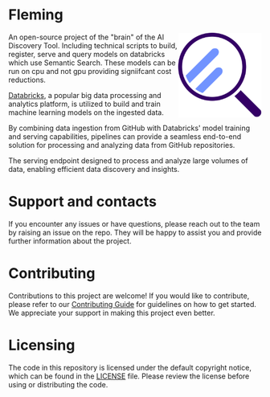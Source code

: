 # Fleming

<img align="right" src="docs/images/logo.png" title="Logo Discovery" alt="Logo Discovery" width="33%"></a>

An open-source project of the "brain" of the AI Discovery Tool. Including technical scripts to build, register, serve and query models on databricks which use Semantic Search. These models can be run on cpu and not gpu providing signiifcant cost reductions.

[Databricks](https://www.databricks.com), a popular big data processing and analytics platform, is utilized to build and train machine learning models on the ingested data.

By combining data ingestion from GitHub with Databricks' model training and serving capabilities, pipelines can provide a seamless end-to-end solution for processing and analyzing data from GitHub repositories.

The serving endpoint designed to process and analyze large volumes of data, enabling efficient data discovery and insights.


# Support and contacts

If you encounter any issues or have questions, please reach out to the team by raising an issue on the repo. They will be happy to assist you and provide further information about the project.

# Contributing

Contributions to this project are welcome! If you would like to contribute, please refer to our [Contributing Guide](CONTRIBUTION.md) for guidelines on how to get started. We appreciate your support in making this project even better.

# Licensing

The code in this repository is licensed under the default copyright notice, which can be found in the [LICENSE](LICENSE) file. Please review the license before using or distributing the code.
